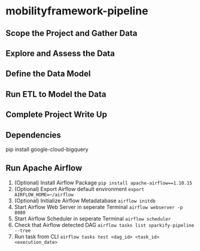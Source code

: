 # mobilityframework-pipeline

## Scope the Project and Gather Data
## Explore and Assess the Data
## Define the Data Model
## Run ETL to Model the Data
## Complete Project Write Up

## Dependencies
pip install google-cloud-bigquery

## Run Apache Airflow
1. (Optional) Install Airflow Package
   `pip install apache-airflow==1.10.15`
2. (Optional) Export Airflow default environment
   `export AIRFLOW_HOME=~/airflow`
3. (Optional) Initialize Airflow Metadatabase
   `airflow initdb`
4. Start Airflow Web Server in seperate Terminal
   `airflow webserver -p 8080`
5. Start Airflow Scheduler in seperate Terminal
   `airflow scheduler`
6. Check that Airflow detected DAG
   `airflow tasks list sparkify-pipeline --tree`
7. Run task from CLI
   `airflow tasks test <dag_id> <task_id> <execution_date>`